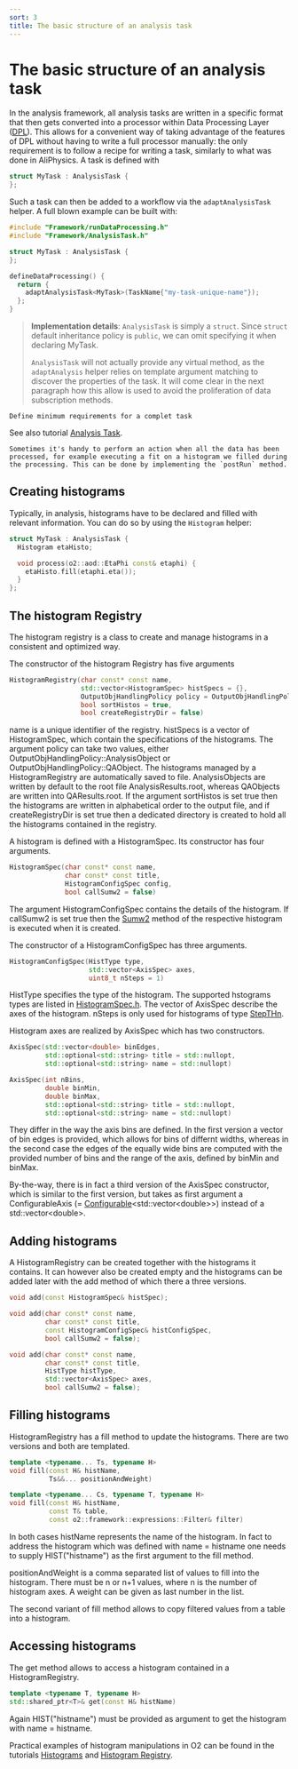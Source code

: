 ```yaml
---
sort: 3
title: The basic structure of an analysis task
---
```


# The basic structure of an analysis task

In the analysis framework, all analysis tasks are written in a specific format that
then gets converted into a processor within Data Processing Layer (<a
href="https://aliceo2group.github.io/quickstart/fair-dpl.html#data-processing-layer-dpl"
target="_blank">DPL</a>). This allows for a convenient way of taking advantage of
the features of DPL without having to write a full processor manually: the only 
requirement is to follow a recipe for writing a task, similarly to what was done in AliPhysics.
A task is defined with

```cpp
struct MyTask : AnalysisTask {
};
```

Such a task can then be added to a workflow via the `adaptAnalysisTask` helper. A full blown example can be built with:

```cpp
#include "Framework/runDataProcessing.h"
#include "Framework/AnalysisTask.h"

struct MyTask : AnalysisTask {
};

defineDataProcessing() {
  return {
    adaptAnalysisTask<MyTask>(TaskName{"my-task-unique-name"});
  };
}
```

> **Implementation details**: `AnalysisTask` is simply a `struct`. Since `struct` default inheritance policy is `public`, we can omit specifying it when declaring MyTask.
>
> `AnalysisTask` will not actually provide any virtual method, as the `adaptAnalysis` helper relies on template argument matching to discover the properties of the task. It will come clear in the next paragraph how this allow is used to avoid the proliferation of data subscription methods.   

```todo
Define minimum requirements for a complet task
```

See also tutorial [Analysis Task](../tutorials/analysistask.md).

```tip
Sometimes it's handy to perform an action when all the data has been processed, for example executing a fit on a histogram we filled during the processing. This can be done by implementing the `postRun` method.
```

<a name="creatinghistograms"></a>
## Creating histograms

Typically, in analysis, histograms have to be declared and filled with relevant information. 
You can do so by using the `Histogram` helper:

```cpp
struct MyTask : AnalysisTask {
  Histogram etaHisto;

  void process(o2::aod::EtaPhi const& etaphi) {
    etaHisto.fill(etaphi.eta());
  }
};
```

<a name="histogramregistry"></a>
## The histogram Registry

The histogram registry is a class to create and manage histograms in a consistent and optimized way.

The constructor of the histogram Registry has five arguments

```cpp
HistogramRegistry(char const* const name,
                  std::vector<HistogramSpec> histSpecs = {},
                  OutputObjHandlingPolicy policy = OutputObjHandlingPolicy::AnalysisObject,
                  bool sortHistos = true,
                  bool createRegistryDir = false)
```

name is a unique identifier of the registry. histSpecs is a vector of
HistogramSpec, which contain the specifications of the histograms. The argument
policy can take two values, either OutputObjHandlingPolicy::AnalysisObject or
OutputObjHandlingPolicy::QAObject. The histograms managed by a HistogramRegistry
are automatically saved to file. AnalysisObjects are written by default to the
root file AnalysisResults.root, whereas QAObjects are written into
QAResults.root. If the argument sortHistos is set true then the histograms are
written in alphabetical order to the output file, and if createRegistryDir is
set true then a dedicated directory is created to hold all the histograms
contained in the registry.

A histogram is defined with a HistogramSpec. Its constructor has four arguments.

```cpp
HistogramSpec(char const* const name,
              char const* const title,
              HistogramConfigSpec config,
              bool callSumw2 = false)
```

The argument HistogramConfigSpec contains the details of the histogram. If
callSumw2 is set true then the <a
href="https://root.cern.ch/doc/master/classTH1.html#aefa4ee94f053ec3d217f3223b01fa014"
target="_blank">Sumw2</a> method of the respective histogram is executed when it
is created.

The constructor of a HistogramConfigSpec has three arguments.

```cpp
HistogramConfigSpec(HistType type,
                    std::vector<AxisSpec> axes,
                    uint8_t nSteps = 1)
```

HistType specifies the type of the histogram. The supported hstograms types are listed in <a href="https://github.com/AliceO2Group/AliceO2/blob/dev/Framework/Core/include/Framework/HistogramSpec.h" target="_blank">HistogramSpec.h</a>. The vector of AxisSpec describe the axes of the histogram. nSteps is only used for histograms of type <a href="https://github.com/AliceO2Group/AliceO2/blob/dev/Framework/Core/include/Framework/StepTHn.h" target="_blank">StepTHn</a>.

Histogram axes are realized by AxisSpec which has two constructors.

```cpp
AxisSpec(std::vector<double> binEdges,
         std::optional<std::string> title = std::nullopt,
         std::optional<std::string> name = std::nullopt)

AxisSpec(int nBins,
         double binMin,
         double binMax,
         std::optional<std::string> title = std::nullopt,
         std::optional<std::string> name = std::nullopt)
```

They differ in the way the axis bins are defined. In the first version a vector of bin edges is provided, which allows for bins of differnt widths, whereas in the second case the edges of the equally wide bins are computed with the provided number of bins and the range of the axis, defined by binMin and binMax.

By-the-way, there is in fact a third version of the AxisSpec constructor, which is similar to the first version, but takes as first argument a ConfigurableAxis (= [Configurable](#configurables)&lt;std::vector&lt;double&gt;&gt;) instead of a std::vector&lt;double&gt;. 

<a name="addinghistograms"></a>
## Adding histograms

A HistogramRegistry can be created together with the histograms it contains. It can however also be created empty and the histograms can be added later with the add method of which there a three versions.

```cpp
void add(const HistogramSpec& histSpec);

void add(char const* const name,
         char const* const title,
         const HistogramConfigSpec& histConfigSpec,
         bool callSumw2 = false);

void add(char const* const name,
         char const* const title,
         HistType histType,
         std::vector<AxisSpec> axes,
         bool callSumw2 = false);
```

<a name="fillinghistograms"></a>
## Filling histograms

HistogramRegistry has a fill method to update the histograms. There are two versions and both are templated.

```cpp
template <typename... Ts, typename H>
void fill(const H& histName,
          Ts&&... positionAndWeight)

template <typename... Cs, typename T, typename H>
void fill(const H& histName,
          const T& table,
          const o2::framework::expressions::Filter& filter)
```

In both cases histName represents the name of the histogram. In fact to address the histogram which was defined with name = histname one needs to supply HIST("histname") as the first argument to the fill method.

positionAndWeight is a comma separated list of values to fill into the histogram. There must be n or n+1 values, where n is the number of histogram axes. A weight can be given as last number in the list.

The second variant of fill method allows to copy filtered values from a table into a histogram.

<a name="accessinghistograms"></a>
## Accessing histograms

The get method allows to access a histogram contained in a HistogramRegistry.

```cpp
template <typename T, typename H>
std::shared_ptr<T>& get(const H& histName)
```
Again HIST("histname") must be provided as argument to get the histogram with name = histname.

Practical examples of histogram manipulations in O2 can be found in the
tutorials [Histograms](../tutorials/histograms.md) and [Histogram
Registry](../tutorials/histogramRegistry.md).
